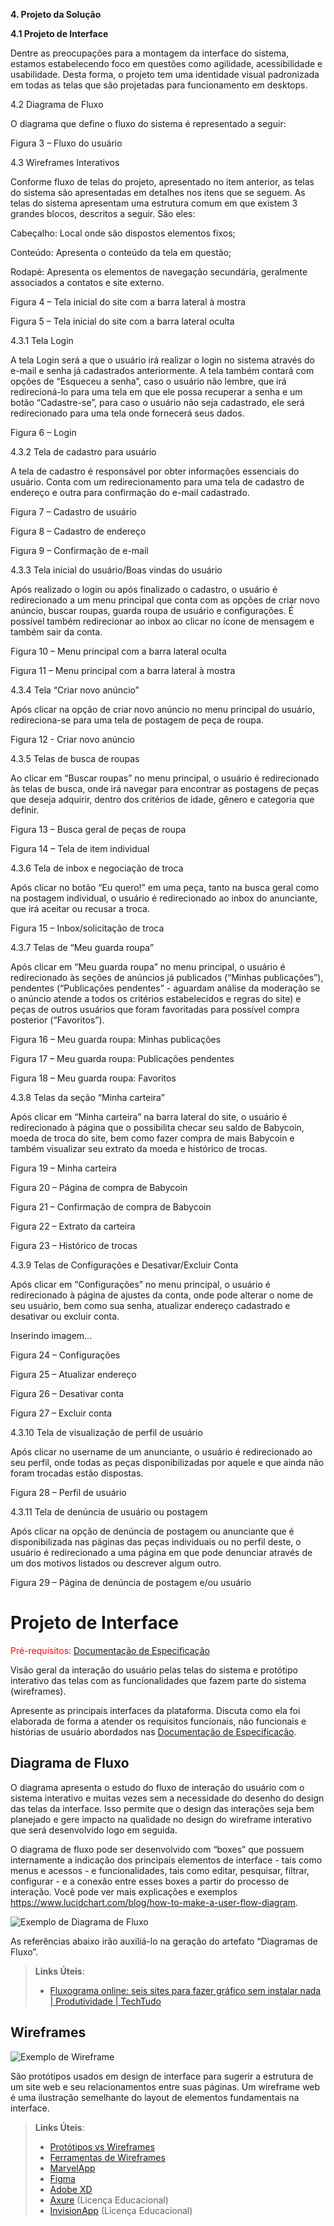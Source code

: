 <b> 4. Projeto da Solução 

4.1 Projeto de Interface </b>  

Dentre as preocupações para a montagem da interface do sistema, estamos estabelecendo foco em questões como agilidade, acessibilidade e usabilidade. Desta forma, o projeto tem uma identidade visual padronizada em todas as telas que são projetadas para funcionamento em desktops.  

 

 4.2 Diagrama de Fluxo 

O diagrama que define o fluxo do sistema é representado a seguir: 

   

Figura 3 – Fluxo do usuário 

  

  

4.3 Wireframes Interativos 

Conforme fluxo de telas do projeto, apresentado no item anterior, as telas do sistema são apresentadas em detalhes nos itens que se seguem. As telas do sistema apresentam uma estrutura comum em que existem 3 grandes blocos, descritos a seguir. São eles:  

Cabeçalho: Local onde são dispostos elementos fixos;  

Conteúdo: Apresenta o conteúdo da tela em questão;  

Rodapé: Apresenta os elementos de navegação secundária, geralmente associados a contatos e site externo.  

 

  

Figura 4 – Tela inicial do site com a barra lateral à mostra 

 

 

Figura 5 – Tela inicial do site com a barra lateral oculta 

  

4.3.1 Tela Login  

A tela Login será a que o usuário irá realizar o login no sistema através do e-mail e senha já cadastrados anteriormente. A tela também contará com opções de “Esqueceu a senha”, caso o usuário não lembre, que irá redirecioná-lo para uma tela em que ele possa recuperar a senha e um botão “Cadastre-se”, para caso o usuário não seja cadastrado, ele será redirecionado para uma tela onde fornecerá seus dados.  

  

 

  

Figura 6 – Login 

 

4.3.2 Tela de cadastro para usuário 

A tela de cadastro é responsável por obter informações essenciais do usuário. Conta com um redirecionamento para uma tela de cadastro de endereço e outra para confirmação do e-mail cadastrado. 

 

  

Figura 7 – Cadastro de usuário 

 

Figura 8 – Cadastro de endereço 

 

 Figura 9 – Confirmação de e-mail 

 

 

  

4.3.3 Tela inicial do usuário/Boas vindas do usuário  

Após realizado o login ou após finalizado o cadastro, o usuário é redirecionado a um menu principal que conta com as opções de criar novo anúncio, buscar roupas, guarda roupa de usuário e configurações. É possível também redirecionar ao inbox ao clicar no ícone de mensagem e também sair da conta. 

 

 

Figura 10 – Menu principal com a barra lateral oculta 

  

Figura 11 – Menu principal com a barra lateral à mostra 

  

4.3.4 Tela “Criar novo anúncio”  

Após clicar na opção de criar novo anúncio no menu principal do usuário, redireciona-se para uma tela de postagem de peça de roupa. 

 

 

 Figura 12 - Criar novo anúncio  

  

4.3.5 Telas de busca de roupas  

Ao clicar em “Buscar roupas” no menu principal, o usuário é redirecionado às telas de busca, onde irá navegar para encontrar as postagens de peças que deseja adquirir, dentro dos critérios de idade, gênero e categoria que definir. 

 

 

Figura 13 – Busca geral de peças de roupa 

 

Figura 14 – Tela de item individual 

  

4.3.6 Tela de inbox e negociação de troca  

Após clicar no botão “Eu quero!” em uma peça, tanto na busca geral como na postagem individual, o usuário é redirecionado ao inbox do anunciante, que irá aceitar ou recusar a troca. 

 

 

 Figura 15 – Inbox/solicitação de troca  

  

4.3.7 Telas de “Meu guarda roupa” 

Após clicar em “Meu guarda roupa” no menu principal, o usuário é redirecionado às seções de anúncios já publicados (“Minhas publicações”), pendentes (“Publicações pendentes” - aguardam análise da moderação se o anúncio atende a todos os critérios estabelecidos e regras do site) e peças de outros usuários que foram favoritadas para possível compra posterior (“Favoritos”). 

  

 

Figura 16 – Meu guarda roupa: Minhas publicações 

 

Figura 17 – Meu guarda roupa: Publicações pendentes 

 

  

Figura 18 – Meu guarda roupa: Favoritos 

 

4.3.8 Telas da seção “Minha carteira” 

Após clicar em “Minha carteira” na barra lateral do site, o usuário é redirecionado à página que o possibilita checar seu saldo de Babycoin, moeda de troca do site, bem como fazer compra de mais Babycoin e também visualizar seu extrato da moeda e histórico de trocas. 

 

 

Figura 19 – Minha carteira 

 

 

Figura 20 – Página de compra de Babycoin 

 

 

Figura 21 – Confirmação de compra de Babycoin 

 

 

Figura 22 – Extrato da carteira 

 

Figura 23 – Histórico de trocas 

 

4.3.9 Telas de Configurações e Desativar/Excluir Conta 

Após clicar em “Configurações” no menu principal, o usuário é redirecionado à página de ajustes da conta, onde pode alterar o nome de seu usuário, bem como sua senha, atualizar endereço cadastrado e desativar ou excluir conta. 

 

Inserindo imagem... 

Figura 24 – Configurações 

 

 

Figura 25 – Atualizar endereço 

 

 

Figura 26 – Desativar conta 

 

Figura 27 – Excluir conta 

 

4.3.10 Tela de visualização de perfil de usuário 

Após clicar no username de um anunciante, o usuário é redirecionado ao seu perfil, onde todas as peças disponibilizadas por aquele e que ainda não foram trocadas estão dispostas. 

 

 

Figura 28 – Perfil de usuário 

 

4.3.11 Tela de denúncia de usuário ou postagem 

Após clicar na opção de denúncia de postagem ou anunciante que é disponibilizada nas páginas das peças individuais ou no perfil deste, o usuário é redirecionado a uma página em que pode denunciar através de um dos motivos listados ou descrever algum outro. 

 

 

Figura 29 – Página de denúncia de postagem e/ou usuário 


# Projeto de Interface

<span style="color:red">Pré-requisitos: <a href="2-Especificação do Projeto.md"> Documentação de Especificação</a></span>

Visão geral da interação do usuário pelas telas do sistema e protótipo interativo das telas com as funcionalidades que fazem parte do sistema (wireframes).

 Apresente as principais interfaces da plataforma. Discuta como ela foi elaborada de forma a atender os requisitos funcionais, não funcionais e histórias de usuário abordados nas <a href="2-Especificação do Projeto.md"> Documentação de Especificação</a>.

## Diagrama de Fluxo

O diagrama apresenta o estudo do fluxo de interação do usuário com o sistema interativo e  muitas vezes sem a necessidade do desenho do design das telas da interface. Isso permite que o design das interações seja bem planejado e gere impacto na qualidade no design do wireframe interativo que será desenvolvido logo em seguida.

O diagrama de fluxo pode ser desenvolvido com “boxes” que possuem internamente a indicação dos principais elementos de interface - tais como menus e acessos - e funcionalidades, tais como editar, pesquisar, filtrar, configurar - e a conexão entre esses boxes a partir do processo de interação. Você pode ver mais explicações e exemplos https://www.lucidchart.com/blog/how-to-make-a-user-flow-diagram.

![Exemplo de Diagrama de Fluxo](img/diagramafluxo2.jpg)

As referências abaixo irão auxiliá-lo na geração do artefato “Diagramas de Fluxo”.

> **Links Úteis**:
> - [Fluxograma online: seis sites para fazer gráfico sem instalar nada | Produtividade | TechTudo](https://www.techtudo.com.br/listas/2019/03/fluxograma-online-seis-sites-para-fazer-grafico-sem-instalar-nada.ghtml)

## Wireframes

![Exemplo de Wireframe](img/wireframe-example.png)

São protótipos usados em design de interface para sugerir a estrutura de um site web e seu relacionamentos entre suas páginas. Um wireframe web é uma ilustração semelhante do layout de elementos fundamentais na interface.
 
> **Links Úteis**:
> - [Protótipos vs Wireframes](https://www.nngroup.com/videos/prototypes-vs-wireframes-ux-projects/)
> - [Ferramentas de Wireframes](https://rockcontent.com/blog/wireframes/)
> - [MarvelApp](https://marvelapp.com/developers/documentation/tutorials/)
> - [Figma](https://www.figma.com/)
> - [Adobe XD](https://www.adobe.com/br/products/xd.html#scroll)
> - [Axure](https://www.axure.com/edu) (Licença Educacional)
> - [InvisionApp](https://www.invisionapp.com/) (Licença Educacional)
